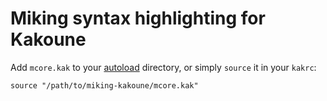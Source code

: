 # Miking syntax highlighting for Kakoune

Add `mcore.kak` to your
[autoload](https://github.com/mawww/kakoune#configuration--autoloading)
directory, or simply `source` it in your `kakrc`:

```
source "/path/to/miking-kakoune/mcore.kak"
```
